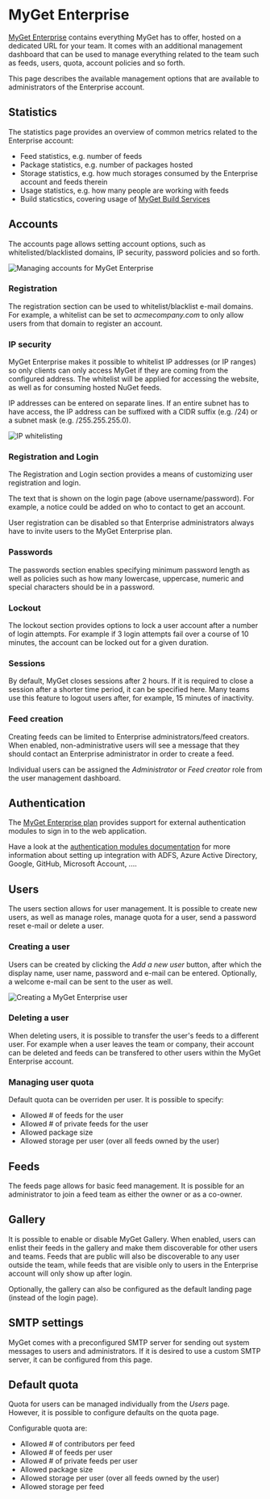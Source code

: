 # MyGet Enterprise

[MyGet Enterprise](https://www.myget.org/enterprise) contains everything MyGet has to offer, hosted on a dedicated URL for your team. It comes with an additional management dashboard that can be used to manage everything related to the team such as feeds, users, quota, account policies and so forth.

This page describes the available management options that are available to administrators of the Enterprise account.

## Statistics

The statistics page provides an overview of common metrics related to the Enterprise account:

* Feed statistics, e.g. number of feeds
* Package statistics, e.g. number of packages hosted
* Storage statistics, e.g. how much storages consumed by the Enterprise account and feeds therein
* Usage statistics, e.g. how many people are working with feeds
* Build staticstics, covering usage of [MyGet Build Services](Build-Services)

## Accounts

The accounts page allows setting account options, such as whitelisted/blacklisted domains, IP security, password policies and so forth.

![Managing accounts for MyGet Enterprise](Images/enterprise_account_management.png)

### Registration

The registration section can be used to whitelist/blacklist e-mail domains. For example, a whitelist can be set to _acmecompany.com_ to only allow users from that domain to register an account.

### IP security

MyGet Enterprise makes it possible to whitelist IP addresses (or IP ranges) so only clients can only access MyGet if they are coming from the configured address. The whitelist will be applied for accessing the website, as well as for consuming hosted NuGet feeds.

IP addresses can be entered on separate lines. If an entire subnet has to have access, the IP address can be suffixed with a CIDR suffix (e.g. /24) or a subnet mask (e.g. /255.255.255.0).

![IP whitelisting](Images\IP-security.png)

### Registration and Login

The Registration and Login section provides a means of customizing user registration and login.

The text that is shown on the login page (above username/password). For example, a notice could be added on who to contact to get an account.

User registration can be disabled so that Enterprise administrators always have to invite users to the MyGet Enterprise plan.

### Passwords

The passwords section enables specifying minimum password length as well as policies such as how many lowercase, uppercase, numeric and special characters should be in a password.

### Lockout

The lockout section provides options to lock a user account after a number of login attempts. For example if 3 login attempts fail over a course of 10 minutes, the account can be locked out for a given duration.

### Sessions

By default, MyGet closes sessions after 2 hours. If it is required to close a session after a shorter time period, it can be specified here. Many teams use this feature to logout users after, for example, 15 minutes of inactivity.

### Feed creation

Creating feeds can be limited to Enterprise administrators/feed creators. When enabled, non-administrative users will see a message that they should contact an Enterprise administrator in order to create a feed.

Individual users can be assigned the *Administrator* or *Feed creator* role from the user management dashboard.

## Authentication

The [MyGet Enterprise plan](https://www.myget.org/enterprise) provides support for external authentication modules to sign in to the web application. 

Have a look at the [authentication modules documentation](/docs/reference/authentication-modules) for more information about setting up integration with ADFS, Azure Active Directory, Google, GitHub, Microsoft Account, ....

## Users

The users section allows for user management. It is possible to create new users, as well as manage roles, manage quota for a user, send a password reset e-mail or delete a user.

### Creating a user

Users can be created by clicking the _Add a new user_ button, after which the display name, user name, password and e-mail can be entered. Optionally, a welcome e-mail can be sent to the user as well.

![Creating a MyGet Enterprise user](Images/add_user.png)

### Deleting a user

When deleting users, it is possible to transfer the user's feeds to a different user. For example when a user leaves the team or company, their account can be deleted and feeds can be transfered to other users within the MyGet Enterprise account.

### Managing user quota

Default quota can be overriden per user. It is possible to specify:

* Allowed # of feeds for the user
* Allowed # of private feeds for the user
* Allowed package size
* Allowed storage per user (over all feeds owned by the user)

## Feeds

The feeds page allows for basic feed management. It is possible for an administrator to join a feed team as either the owner or as a co-owner.

## Gallery

It is possible to enable or disable MyGet Gallery. When enabled, users can enlist their feeds in the gallery and make them discoverable for other users and teams. Feeds that are public will also be discoverable to any user outside the team, while feeds that are visible only to users in the Enterprise account will only show up after login.

Optionally, the gallery can also be configured as the default landing page (instead of the login page).

## SMTP settings

MyGet comes with a preconfigured SMTP server for sending out system messages to users and administrators. If it is desired to use a custom SMTP server, it can be configured from this page.

## Default quota

Quota for users can be managed individually from the _Users_ page. However, it is possible to configure defaults on the quota page.

Configurable quota are:

* Allowed # of contributors per feed
* Allowed # of feeds per user
* Allowed # of private feeds per user
* Allowed package size
* Allowed storage per user (over all feeds owned by the user)
* Allowed storage per feed
